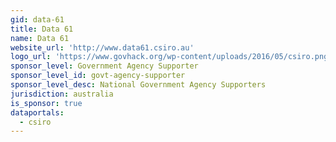 ```yaml
---
gid: data-61
title: Data 61
name: Data 61
website_url: 'http://www.data61.csiro.au'
logo_url: 'https://www.govhack.org/wp-content/uploads/2016/05/csiro.png'
sponsor_level: Government Agency Supporter
sponsor_level_id: govt-agency-supporter
sponsor_level_desc: National Government Agency Supporters
jurisdiction: australia
is_sponsor: true
dataportals:
  - csiro
---
```

